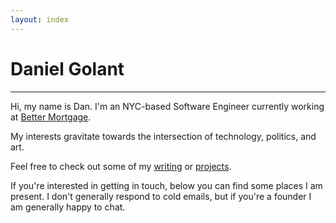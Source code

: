 ```yaml
---
layout: index
---
```


<h1>Daniel Golant</h1>
<hr>
<p>Hi, my name is Dan. I'm an NYC-based Software Engineer currently working at <a href="https://better.com" class="link highlight-link">Better Mortgage</a>.</p>
<p> My interests gravitate towards the intersection of technology, politics, and art.</p>
<p>Feel free to check out some of my <a href="https://www.thelog.farm" class="link highlight-link">writing</a> or <a href="./projects/index.html" class="link highlight-link">projects</a>.</p>
<p>If you're interested in getting in touch, below you can find some places I am present. I don't generally respond to cold emails, but if you're a founder I am generally happy to chat.</p>
